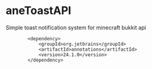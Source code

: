 # aneToastAPI
Simple toast notification system for minecraft bukkit api


```
        <dependency>
            <groupId>org.jetbrains</groupId>
            <artifactId>annotations</artifactId>
            <version>24.1.0</version>
        </dependency>
```
